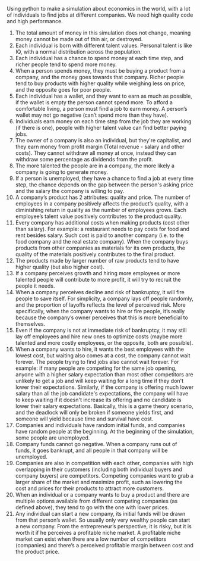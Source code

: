 Using python to make a simulation about economics in the world, with a lot of individuals to find jobs at different companies. We need high quality code and high performance.
1.	The total amount of money in this simulation does not change, meaning money cannot be made out of thin air, or destroyed.
2.	Each individual is born with different talent values. Personal talent is like IQ, with a normal distribution across the population.
3.	Each individual has a chance to spend money at each time step, and richer people tend to spend more money.
4.	When a person spends money, they must be buying a product from a company, and the money goes towards that company. Richer people tend to buy products with higher quality while weighing less on price, and the opposite goes for poor people.
5.	Each individual has a wallet, and they want to earn as much as possible, if the wallet is empty the person cannot spend more. To afford a comfortable living, a person must find a job to earn money. A person’s wallet may not go negative (can’t spend more than they have).
6.	Individuals earn money on each time step from the job they are working (if there is one), people with higher talent value can find better paying jobs.
7.	The owner of a company is also an individual, but they're capitalist, and they earn money from profit margin (Total revenue - salary and other costs). They cannot withdraw all money at once, instead they can withdraw some percentage as dividends from the profit.
8.	The more talented the people are in a company, the more likely a company is going to generate money.
9.	If a person is unemployed, they have a chance to find a job at every time step, the chance depends on the gap between the person's asking price and the salary the company is willing to pay.
10.	A company’s product has 2 attributes: quality and price. The number of employees in a company positively affects the product’s quality, with a diminishing return in quality as the number of employees grows. Each employee’s talent value positively contributes to the product quality.
11.	Every company has additional costs when making products (cost other than salary). For example: a restaurant needs to pay costs for food and rent besides salary. Such cost is paid to another company (i.e. to the food company and the real estate company). When the company buys products from other companies as materials for its own products, the quality of the materials positively contributes to the final product.
12.	The products made by larger number of raw products tend to have higher quality (but also higher cost).
13.	If a company perceives growth and hiring more employees or more talented people will contribute to more profit, it will try to recruit the people it needs.
14.	When a company perceives decline and risk of bankruptcy, it will fire people to save itself. For simplicity, a company lays off people randomly, and the proportion of layoffs reflects the level of perceived risk. More specifically, when the company wants to hire or fire people, it’s really because the company’s owner perceives that this is more beneficial to themselves.
15.	Even if the company is not at immediate risk of bankruptcy, it may still lay off employees and hire new ones to optimize costs (maybe more talented and more costly employees, or the opposite, both are possible).
16.	When a company wants to hire, it wants the best employees with the lowest cost, but waiting also comes at a cost, the company cannot wait forever. The people trying to find jobs also cannot wait forever. For example: if many people are competing for the same job opening, anyone with a higher salary expectation than most other competitors are unlikely to get a job and will keep waiting for a long time if they don't lower their expectations. Similarly, if the company is offering much lower salary than all the job candidate's expectations, the company will have to keep waiting if it doesn't increase its offering and no candidate is lower their salary expectations. Basically, this is a game theory scenario, and the deadlock will only be broken if someone yields first, and someone will yield because time and survival have cost.
17.	Companies and individuals have random initial funds, and companies have random people at the beginning. At the beginning of the simulation, some people are unemployed.
18.	Company funds cannot go negative. When a company runs out of funds, it goes bankrupt, and all people in that company will be unemployed.
19.	Companies are also in competition with each other, companies with high overlapping in their customers (including both individual buyers and company buyers) are competitors. Competing companies want to grab a larger share of the market and maximize profit, such as lowering the cost and prices for their products to attract more customers.
20.	When an individual or a company wants to buy a product and there are multiple options available from different competing companies (as defined above), they tend to go with the one with lower prices.
21.	Any individual can start a new company, its initial funds will be drawn from that person’s wallet. So usually only very wealthy people can start a new company. From the entrepreneur’s perspective, it is risky, but it is worth it if he perceives a profitable niche market. A profitable niche market can exist when there are a low number of competitors (companies) and there’s a perceived profitable margin between cost and the product price.

